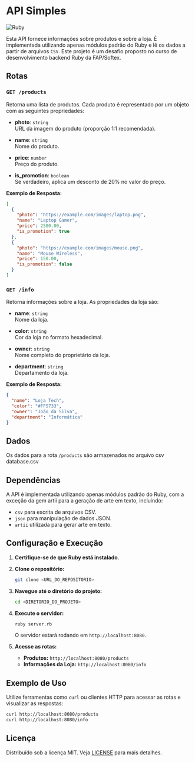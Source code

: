# API Simples

![Ruby](https://img.shields.io/badge/-Ruby-white?style=for-the-badge&logo=ruby&color=CC342D&logoColor=white)

Esta API fornece informações sobre produtos e sobre a loja. É implementada utilizando apenas módulos padrão do Ruby e lê os dados a partir de arquivos `CSV`. Este projeto é um desafio proposto no curso de desenvolvimento backend Ruby da FAP/Softex.

## Rotas

### `GET /products`

Retorna uma lista de produtos. Cada produto é representado por um objeto com as seguintes propriedades:

- **photo**: `string`  
  URL da imagem do produto (proporção 1:1 recomendada).

- **name**: `string`  
  Nome do produto.

- **price**: `number`  
  Preço do produto.

- **is_promotion**: `boolean`  
  Se verdadeiro, aplica um desconto de 20% no valor do preço.

**Exemplo de Resposta:**

```json
[
  {
    "photo": "https://example.com/images/laptop.png",
    "name": "Laptop Gamer",
    "price": 2500.00,
    "is_promotion": true
  },
  {
    "photo": "https://example.com/images/mouse.png",
    "name": "Mouse Wireless",
    "price": 150.00,
    "is_promotion": false
  }
]
```

### `GET /info`

Retorna informações sobre a loja. As propriedades da loja são:

- **name**: `string`  
  Nome da loja.

- **color**: `string`  
  Cor da loja no formato hexadecimal.

- **owner**: `string`  
  Nome completo do proprietário da loja.

- **department**: `string`  
  Departamento da loja.

**Exemplo de Resposta:**

```json
{
  "name": "Loja Tech",
  "color": "#FF5733",
  "owner": "João da Silva",
  "department": "Informática"
}
```

## Dados

Os dados para a rota `/products` são armazenados no arquivo csv database.csv

## Dependências

A API é implementada utilizando apenas módulos padrão do Ruby, com a exceção da gem artii para a geração de arte em texto, incluindo:

- `csv` para escrita de arquivos CSV.
- `json` para manipulação de dados JSON.
- `artii` utilizada para gerar arte em texto.

## Configuração e Execução

1. **Certifique-se de que Ruby está instalado.**
2. **Clone o repositório:**

   ```bash
   git clone <URL_DO_REPOSITORIO>
   ```

3. **Navegue até o diretório do projeto:**

   ```bash
   cd <DIRETORIO_DO_PROJETO>
   ```

4. **Execute o servidor:**

   ```bash
   ruby server.rb
   ```

   O servidor estará rodando em `http://localhost:8080`.

5. **Acesse as rotas:**

   - **Produtos:** `http://localhost:8080/products`
   - **Informações da Loja:** `http://localhost:8080/info`

## Exemplo de Uso

Utilize ferramentas como `curl` ou clientes HTTP para acessar as rotas e visualizar as respostas:

```bash
curl http://localhost:8080/products
curl http://localhost:8080/info
```

## Licença

Distribuído sob a licença MIT. Veja [LICENSE](LICENSE) para mais detalhes.
